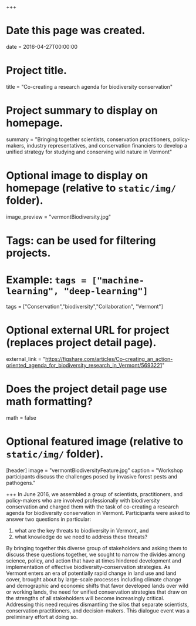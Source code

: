 +++
# Date this page was created.
date = 2016-04-27T00:00:00

# Project title.
title = "Co-creating a research agenda for biodiversity conservation"

# Project summary to display on homepage.
summary = "Bringing together scientists, conservation practitioners, policy-makers, industry representatives, and conservation financiers to develop a unified strategy for studying and conserving wild nature in Vermont"

# Optional image to display on homepage (relative to `static/img/` folder).
image_preview = "vermontBiodiversity.jpg"

# Tags: can be used for filtering projects.
# Example: `tags = ["machine-learning", "deep-learning"]`
tags = ["Conservation","biodiversity","Collaboration", "Vermont"]

# Optional external URL for project (replaces project detail page).
external_link = "https://figshare.com/articles/Co-creating_an_action-oriented_agenda_for_biodiversity_research_in_Vermont/5693221"

# Does the project detail page use math formatting?
math = false

# Optional featured image (relative to `static/img/` folder).
[header]
image = "vermontBiodiversityFeature.jpg"
caption = "Workshop participants discuss the challenges posed by invasive forest pests and pathogens."

+++
In June 2016, we assembled a group of scientists, practitioners, and policy-makers who are involved professionally with biodiversity conservation and charged them with the task of co-creating a research agenda for biodiversity conservation in Vermont. Participants were asked to answer two questions in particular:
1) what are the key threats to biodiversity in Vermont, and
2) what knowledge do we need to address these threats?

By bringing together this diverse group of stakeholders and asking them to discuss these questions together, we sought to narrow the divides among science, policy, and action that have at times hindered development and implementation of effective biodiversity-conservation strategies. As Vermont enters an era of potentially rapid change in land use and land cover, brought about by large-scale processes including climate change and demographic and economic shifts that favor developed lands over wild or working lands, the need for unified conservation strategies that draw on the strengths of all stakeholders will become increasingly critical. Addressing this need requires dismantling the silos that separate scientists, conservation practitioners, and decision-makers. This dialogue event was a preliminary effort at doing so.
